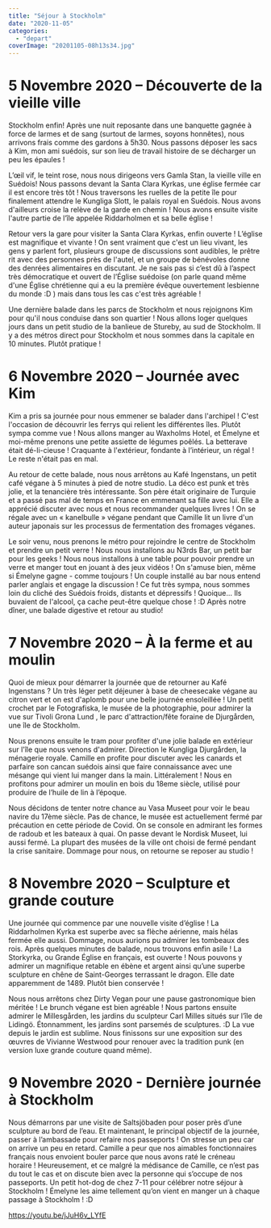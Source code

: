 ```yaml
---
title: "Séjour à Stockholm"
date: "2020-11-05"
categories: 
  - "depart"
coverImage: "20201105-08h13s34.jpg"
---
```


# 5 Novembre 2020 – Découverte de la vieille ville

Stockholm enfin! Après une nuit reposante dans une banquette gagnée à force de larmes et de sang (surtout de larmes, soyons honnêtes), nous arrivons frais comme des gardons à 5h30. Nous passons déposer les sacs à Kim, mon ami suédois, sur son lieu de travail histoire de se décharger un peu les épaules !

L’œil vif, le teint rose, nous nous dirigeons vers Gamla Stan, la vieille ville en Suédois! Nous passons devant la Santa Clara Kyrkas, une église fermée car il est encore très tôt ! Nous traversons les ruelles de la petite île pour finalement attendre le Kungliga Slott, le palais royal en Suédois. Nous avons d'ailleurs croise la relève de la garde en chemin ! Nous avons ensuite visite l'autre partie de l’île appelée Riddarholmen et sa belle église !

Retour vers la gare pour visiter la Santa Clara Kyrkas, enfin ouverte ! L’église est magnifique et vivante ! On sent vraiment que c'est un lieu vivant, les gens y parlent fort, plusieurs groupe de discussions sont audibles, le prêtre rit avec des personnes près de l'autel, et un groupe de bénévoles donne des denrées alimentaires en discutant. Je ne sais pas si c’est dû à l’aspect très démocratique et ouvert de l’Église suédoise (on parle quand même d'une Église chrétienne qui a eu la première évêque ouvertement lesbienne du monde :D ) mais dans tous les cas c'est très agréable !

Une dernière balade dans les parcs de Stockholm et nous rejoignons Kim pour qu'il nous conduise dans son quartier ! Nous allons loger quelques jours dans un petit studio de la banlieue de Stureby, au sud de Stockholm. Il y a des métros direct pour Stockholm et nous sommes dans la capitale en 10 minutes. Plutôt pratique !

# 6 Novembre 2020 – Journée avec Kim

Kim a pris sa journée pour nous emmener se balader dans l'archipel ! C'est l'occasion de découvrir les ferrys qui relient les différentes îles. Plutôt sympa comme vue ! Nous allons manger au Waxholms Hotel, et Émelyne et moi-même prenons une petite assiette de légumes poêlés. La betterave était dé-li-cieuse ! Craquante à l'extérieur, fondante à l’intérieur, un régal ! Le reste n'était pas en mal.

Au retour de cette balade, nous nous arrêtons au Kafé Ingenstans, un petit café végane à 5 minutes à pied de notre studio. La déco est punk et très jolie, et la tenancière très intéressante. Son père était originaire de Turquie et a passé pas mal de temps en France en emmenant sa fille avec lui. Elle a apprécié discuter avec nous et nous recommander quelques livres ! On se régale avec un « kanelbulle » végane pendant que Camille lit un livre d'un auteur japonais sur les processus de fermentation des fromages véganes.

Le soir venu, nous prenons le métro pour rejoindre le centre de Stockholm et prendre un petit verre ! Nous nous installons au N3rds Bar, un petit bar pour les geeks ! Nous nous installons à une table pour pouvoir prendre un verre et manger tout en jouant à des jeux vidéos ! On s'amuse bien, même si Émelyne gagne - comme toujours ! Un couple installé au bar nous entend parler anglais et engage la discussion ! Ce fut très sympa, nous sommes loin du cliché des Suédois froids, distants et dépressifs ! Quoique... Ils buvaient de l'alcool, ça cache peut-être quelque chose ! :D Après notre dîner, une balade digestive et retour au studio!

# 7 Novembre 2020 – À la ferme et au moulin

Quoi de mieux pour démarrer la journée que de retourner au Kafé Ingenstans ? Un très léger petit déjeuner à base de cheesecake végane au citron vert et on est d'aplomb pour une belle journée ensoleillée ! Un petit crochet par le Fotografiska, le musée de la photographie, pour admirer la vue sur Tivoli Grona Lund , le parc d'attraction/fête foraine de Djurgården, une île de Stockholm.

Nous prenons ensuite le tram pour profiter d'une jolie balade en extérieur sur l'île que nous venons d'admirer. Direction le Kungliga Djurgården, la ménagerie royale. Camille en profite pour discuter avec les canards et parfaire son cancan suédois ainsi que faire connaissance avec une mésange qui vient lui manger dans la main. Littéralement ! Nous en profitons pour admirer un moulin en bois du 18eme siècle, utilisé pour produire de l’huile de lin à l’époque.

Nous décidons de tenter notre chance au Vasa Museet pour voir le beau navire du 17ème siècle. Pas de chance, le musée est actuellement fermé par précaution en cette période de Covid. On se console en admirant les formes de radoub et les bateaux à quai. On passe devant le Nordisk Museet, lui aussi fermé. La plupart des musées de la ville ont choisi de fermé pendant la crise sanitaire. Dommage pour nous, on retourne se reposer au studio !

# 8 Novembre 2020 – Sculpture et grande couture

Une journée qui commence par une nouvelle visite d’église ! La Riddarholmen Kyrka est superbe avec sa flèche aérienne, mais hélas fermée elle aussi. Dommage, nous aurions pu admirer les tombeaux des rois. Après quelques minutes de balade, nous trouvons enfin asile ! La Storkyrka, ou Grande Église en français, est ouverte ! Nous pouvons y admirer un magnifique retable en ébène et argent ainsi qu’une superbe sculpture en chêne de Saint-Georges terrassant le dragon. Elle date apparemment de 1489. Plutôt bien conservée !

Nous nous arrêtons chez Dirty Vegan pour une pause gastronomique bien méritée ! Le brunch végane est bien agréable ! Nous partons ensuite admirer le Millesgården, les jardins du sculpteur Carl Milles situés sur l’île de Lidingö. Étonnamment, les jardins sont parsemés de sculptures. :D La vue depuis le jardin est sublime. Nous finissons sur une exposition sur des œuvres de Vivianne Westwood pour renouer avec la tradition punk (en version luxe grande couture quand même).

# 9 Novembre 2020 - Dernière journée à Stockholm

Nous démarrons par une visite de Saltsjöbaden pour poser près d’une sculpture au bord de l’eau. Et maintenant, le principal objectif de la journée, passer à l’ambassade pour refaire nos passeports ! On stresse un peu car on arrive un peu en retard. Camille a peur que nos aimables fonctionnaires français nous envoient bouler parce que nous avons raté le créneau horaire ! Heureusement, et ce malgré la médisance de Camille, ce n’est pas du tout le cas et on discute bien avec la personne qui s’occupe de nos passeports. Un petit hot-dog de chez 7-11 pour célébrer notre séjour à Stockholm ! Émelyne les aime tellement qu’on vient en manger un à chaque passage à Stockholm ! :D

<https://youtu.be/jJuH6v_LYfE>
